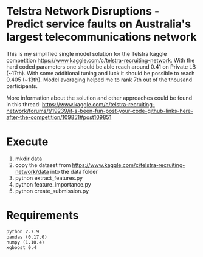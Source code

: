 # Telstra Network Disruptions - Predict service faults on Australia's largest telecommunications network

This is my simplified single model solution for the Telstra kaggle competition https://www.kaggle.com/c/telstra-recruiting-network. With the hard coded parameters one should be able reach around 0.41 on Private LB (~17th). With some additional tuning and luck it should be possible to reach 0.405 (~13th). Model averaging helped me to rank 7th out of the thousand participants.

More information about the solution and other approaches could be found in this thread: https://www.kaggle.com/c/telstra-recruiting-network/forums/t/19239/it-s-been-fun-post-your-code-github-links-here-after-the-competition/109851#post109851


# Execute
1. mkdir data
2. copy the dataset from https://www.kaggle.com/c/telstra-recruiting-network/data into the data folder
3. python extract_features.py
4. python feature_importance.py
5. python create_submission.py

# Requirements
    python 2.7.9
    pandas (0.17.0)
    numpy (1.10.4)
    xgboost 0.4
